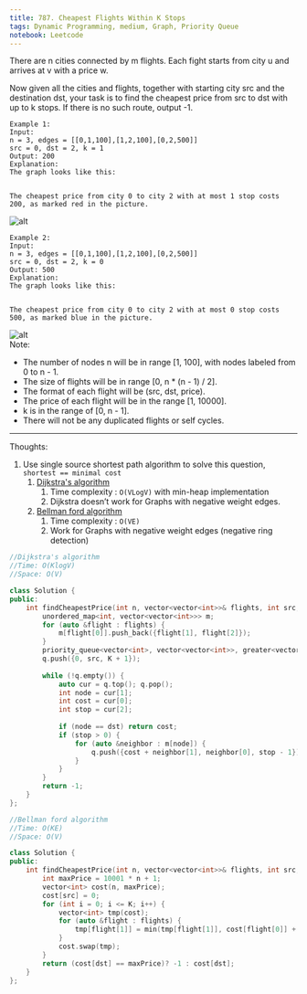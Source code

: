 ```yaml
---
title: 787. Cheapest Flights Within K Stops
tags: Dynamic Programming, medium, Graph, Priority Queue
notebook: Leetcode
---
```


There are n cities connected by m flights. Each fight starts from city u and arrives at v with a price w.

Now given all the cities and flights, together with starting city src and the destination dst, your task is to find the cheapest price from src to dst with up to k stops. If there is no such route, output -1.

```
Example 1:
Input: 
n = 3, edges = [[0,1,100],[1,2,100],[0,2,500]]
src = 0, dst = 2, k = 1
Output: 200
Explanation: 
The graph looks like this:


The cheapest price from city 0 to city 2 with at most 1 stop costs 200, as marked red in the picture.

```
![alt](https://s3-lc-upload.s3.amazonaws.com/uploads/2018/02/16/995.png)
```
Example 2:
Input: 
n = 3, edges = [[0,1,100],[1,2,100],[0,2,500]]
src = 0, dst = 2, k = 0
Output: 500
Explanation: 
The graph looks like this:


The cheapest price from city 0 to city 2 with at most 0 stop costs 500, as marked blue in the picture.
```
![alt](https://s3-lc-upload.s3.amazonaws.com/uploads/2018/02/16/995.png) \
Note:

- The number of nodes n will be in range [1, 100], with nodes labeled from 0 to n - 1.
- The size of flights will be in range [0, n * (n - 1) / 2].
- The format of each flight will be (src, dst, price).
- The price of each flight will be in the range [1, 10000].
- k is in the range of [0, n - 1].
- There will not be any duplicated flights or self cycles.

----------
Thoughts:
1. Use single source shortest path algorithm to solve this question, `shortest == minimal cost`
   1. [Dijkstra's algorithm](https://www.geeksforgeeks.org/dijkstras-shortest-path-algorithm-greedy-algo-7/)
      1. Time complexity : `O(VLogV)` with min-heap implementation
      2. Dijkstra doesn’t work for Graphs with negative weight edges.
   2. [Bellman ford algorithm](https://www.geeksforgeeks.org/bellman-ford-algorithm-dp-23/)
      1. Time complexity : `O(VE)`
      2. Work for Graphs with negative weight edges (negative ring detection)

```c++
//Dijkstra's algorithm
//Time: O(KlogV)
//Space: O(V)

class Solution {
public:
    int findCheapestPrice(int n, vector<vector<int>>& flights, int src, int dst, int K) {
        unordered_map<int, vector<vector<int>>> m;
        for (auto &flight : flights) {
            m[flight[0]].push_back({flight[1], flight[2]});
        }
        priority_queue<vector<int>, vector<vector<int>>, greater<vector<int>>> q;
        q.push({0, src, K + 1});
        
        while (!q.empty()) {
            auto cur = q.top(); q.pop();
            int node = cur[1];
            int cost = cur[0];
            int stop = cur[2];
            
            if (node == dst) return cost;
            if (stop > 0) {
                for (auto &neighbor : m[node]) {
                    q.push({cost + neighbor[1], neighbor[0], stop - 1});
                }
            }
        }
        return -1;
    }
};
```

```c++
//Bellman ford algorithm
//Time: O(KE)
//Space: O(V)

class Solution {
public:
    int findCheapestPrice(int n, vector<vector<int>>& flights, int src, int dst, int K) {
        int maxPrice = 10001 * n + 1;
        vector<int> cost(n, maxPrice);
        cost[src] = 0;
        for (int i = 0; i <= K; i++) {
            vector<int> tmp(cost);
            for (auto &flight : flights) {
                tmp[flight[1]] = min(tmp[flight[1]], cost[flight[0]] + flight[2]);
            }
            cost.swap(tmp);
        }
        return (cost[dst] == maxPrice)? -1 : cost[dst];
    }
};
```